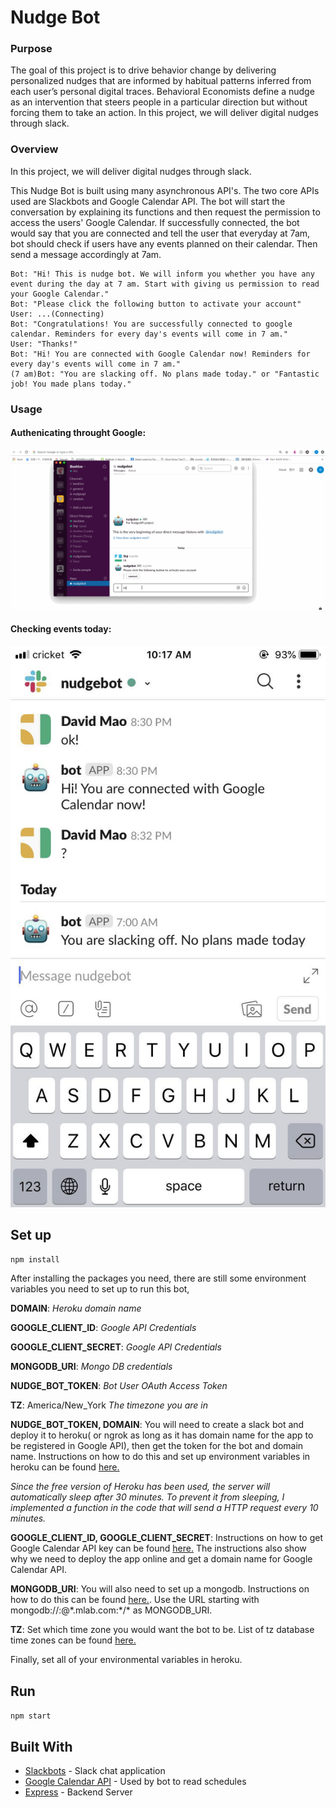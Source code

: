 # Nudge Bot

### Purpose

The goal of this project is to drive behavior change by delivering personalized nudges that are informed by habitual patterns inferred from each user’s personal digital traces. Behavioral Economists define a nudge as an intervention that steers people in a particular direction but without forcing them to take an action. In this project, we will deliver digital nudges through slack.

### Overview

In this project, we will deliver digital nudges through slack.

This Nudge Bot is built using many asynchronous API's. The two core APIs used are Slackbots and Google Calendar API. The bot will start the conversation by explaining its functions and then request the permission to access the users' Google Calendar. If successfully connected, the bot would say that you are connected and tell the user that everyday at 7am, bot should check if users have any events planned on their calendar. Then send a message accordingly at 7am.


```Example:  
Bot: "Hi! This is nudge bot. We will inform you whether you have any event during the day at 7 am. Start with giving us permission to read your Google Calendar."
Bot: "Please click the following button to activate your account"
User: ...(Connecting)
Bot: "Congratulations! You are successfully connected to google calendar. Reminders for every day's events will come in 7 am."
User: "Thanks!"
Bot: "Hi! You are connected with Google Calendar now! Reminders for every day's events will come in 7 am."
(7 am)Bot: "You are slacking off. No plans made today." or "Fantastic job! You made plans today."
```

### Usage

#### Authenicating throught Google:
![](./resources/authen.gif)

#### Checking events today:
![](./resources/7am.jpeg)

## Set up

`npm install`

After installing the packages you need, there are still some environment variables you need to set up to run this bot,

**DOMAIN**: *Heroku domain name*

**GOOGLE_CLIENT_ID**: *Google API Credentials*

**GOOGLE_CLIENT_SECRET**: *Google API Credentials*

**MONGODB_URI**: *Mongo DB credentials*

**NUDGE_BOT_TOKEN**: *Bot User OAuth Access Token*

**TZ**: America/New_York *The timezone you are in*

**NUDGE_BOT_TOKEN, DOMAIN**: You will need to create a slack bot and deploy it to heroku( or ngrok as long as it has domain name for the app to be registered in Google API), then get the token for the bot and domain name. Instructions on how to do this and set up environment variables in heroku can be found [here.](https://medium.com/@alexstroulger/how-to-build-a-slackbot-600635b12a38)

*Since the free version of Heroku has been used, the server will automatically sleep after 30 minutes. To prevent it from sleeping, I implemented a function in the code that will send a HTTP request every 10 minutes.*

**GOOGLE_CLIENT_ID, GOOGLE_CLIENT_SECRET**: Instructions on how to get Google Calendar API key can be found [here.](https://medium.com/@karanbhomia/integrating-google-calendar-api-to-web-app-using-serverless-node-js-functions-part-1-of-2-8a176595110b) The instructions also show why we need to deploy the app online and get a domain name for Google Calendar API.

**MONGODB_URI**: You will also need to set up a mongodb. Instructions on how to do this can be found [here.](http://fredrik.anderzon.se/2017/01/17/setting-up-a-free-mongodb-database-on-mlab-and-connecting-to-it-with-node-js/). Use the URL starting with mongodb://<dbuser>:<dbpassword>@\*.mlab.com:\*/\* as MONGODB_URI.

**TZ**: Set which time zone you would want the bot to be. List of tz database time zones can be found [here.](https://en.wikipedia.org/wiki/List_of_tz_database_time_zones)

Finally, set all of your environmental variables in heroku.

## Run

`npm start`

## Built With

* [Slackbots](https://www.npmjs.com/package/slackbots/) - Slack chat application
* [Google Calendar API](https://developers.google.com/calendar/) - Used by bot to read schedules
* [Express](https://expressjs.com/) - Backend Server

